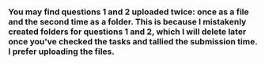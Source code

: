 ### You may find questions 1 and 2 uploaded twice: once as a file and the second time as a folder. This is because I mistakenly created folders for questions 1 and 2, which I will delete later once you've checked the tasks and tallied the submission time. I prefer uploading the files.




